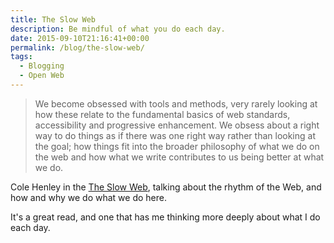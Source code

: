```yaml
---
title: The Slow Web
description: Be mindful of what you do each day.
date: 2015-09-10T21:16:41+00:00
permalink: /blog/the-slow-web/
tags:
  - Blogging
  - Open Web
---
```


> We become obsessed with tools and methods, very rarely looking at how these relate to the fundamental basics of web standards, accessibility and progressive enhancement. We obsess about a right way to do things as if there was one right way rather than looking at the goal; how things fit into the broader philosophy of what we do on the web and how what we write contributes to us being better at what we do.

Cole Henley in the [The Slow Web](http://cole007.net/blog/152/the-slow-web), talking about the rhythm of the Web, and how and why we do what we do here.

It's a great read, and one that has me thinking more deeply about what I do each day.
